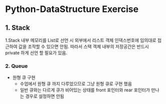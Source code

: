 # Python-DataStructure Exercise

## 1. Stack
1.Stack 내부 메모리를 List로 선언 시 외부에서 리스트 객체 인덱스번호에 임의대로 접근하여 값을 조작할 수 있으면 안됨. 따라서 스택 객체 내부의 저장공간은 반드시 private 하게 선언 할 필요가 있음.

### 2. Queue
- 원형 큐 구현
    - 수업에서 원형 큐 까지 다루었으므로 그냥 원형 큐로 구현 했음
    - 일반 큐와는 다르게 큐가 비어있는 상태를 front 포인터와 rear 포인터가 만나는 경우로 설정하면 안됨
